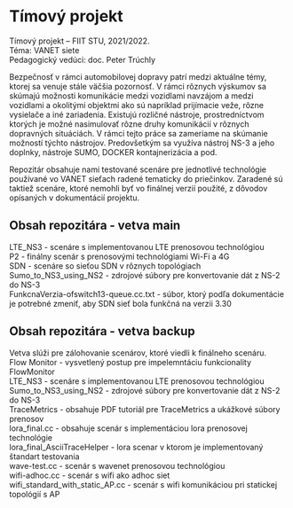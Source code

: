 # Tímový projekt

Tímový projekt – FIIT STU, 2021/2022.  
Téma: VANET siete  
Pedagogický vedúci: doc. Peter Trúchly  

Bezpečnosť v rámci automobilovej dopravy patrí medzi aktuálne témy,  ktorej sa venuje stále väčšia pozornosť. V rámci rôznych výskumov sa skúmajú možnosti komunikácie medzi vozidlami navzájom a medzi vozidlami a okolitými objektmi ako sú napríklad prijímacie veže, rôzne vysielače a iné zariadenia. Existujú rozličné nástroje, prostredníctvom ktorých je možné nasimulovať rôzne druhy komunikácií v rôznych dopravných situáciách. V rámci tejto práce sa zameriame na skúmanie možností týchto nástrojov.
Predovšetkým sa využíva nástroj NS-3 a jeho doplnky, nástroje SUMO, DOCKER kontajnerizácia a pod.

Repozitár obsahuje nami testované scenáre pre jednotlivé technológie používané vo VANET sieťach radené tematicky do priečinkov. Zaradené sú taktiež scenáre, ktoré nemohli byť vo finálnej verzií použité, z dôvodov opísaných v dokumentácií projektu.

## Obsah repozitára - vetva main
LTE_NS3 - scenáre s implementovanou LTE prenosovou technológiou<br>
P2 - finálny scenár s prenosovými technológiami Wi-Fi a 4G<br>
SDN - scenáre so sieťou SDN v rôznych topológiach<br>
Sumo_to_NS3_using_NS2 - zdrojové súbory pre konvertovanie dát z NS-2 do NS-3<br>
FunkcnaVerzia-ofswitch13-queue.cc.txt - súbor, ktorý podľa dokumentácie je potrebné zmeniť, aby SDN sieť bola funkčná na verzii 3.30


## Obsah repozitára - vetva backup
Vetva slúži pre zálohovanie scenárov, ktoré viedli k finálneho scenáru.<br>
Flow Monitor - vysvetlený postup pre impelemntáciu funkcionality FlowMonitor<br>
LTE_NS3 - scenáre s implementovanou LTE prenosovou technológiou<br>
Sumo_to_NS3_using_NS2 - zdrojové súbory pre konvertovanie dát z NS-2 do NS-3<br>
TraceMetrics - obsahuje PDF tutoriál pre TraceMetrics a ukážkové súbory prenosov<br>
lora_final.cc - obsahuje scenár s implementáciou lora prenosovej technológie<br>
lora_final_AsciiTraceHelper - lora scenar v ktorom je implementovaný štandart testovania<br>
wave-test.cc - scenár s wavenet prenosovou technológiou<br>
wifi-adhoc.cc - scenár s wifi ako adhoc siet<br>
wifi_standard_with_static_AP.cc - scenár s wifi komunikáciou pri statickej topológií s AP<br>
